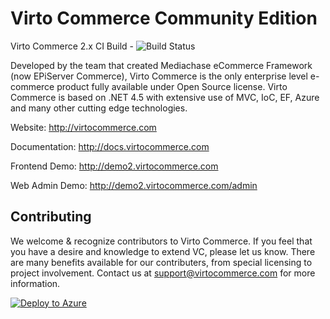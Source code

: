Virto Commerce Community Edition
============
Virto Commerce 2.x CI Build - ![Build Status](http://ci.virtocommerce.com/buildStatus/icon?job=VirtoCommerce%202.x%20CI%20Build)

Developed by the team that created Mediachase eCommerce Framework (now EPiServer Commerce), Virto Commerce is the 
only enterprise level e-commerce product fully available under Open Source license. Virto Commerce is based on .NET 4.5 
with extensive use of MVC, IoC, EF, Azure and many other cutting edge technologies.

Website: http://virtocommerce.com

Documentation: http://docs.virtocommerce.com

Frontend Demo: http://demo2.virtocommerce.com

Web Admin Demo: http://demo2.virtocommerce.com/admin

Contributing
-----------
We welcome & recognize contributors to Virto Commerce. If you feel that you have a desire and knowledge to extend VC, 
please let us know. There are many benefits available for our contributers, from special licensing to project
involvement. Contact us at support@virtocommerce.com for more information.

<a href="https://azuredeploy.net/" target="_blank">
	<img alt="Deploy to Azure" src="http://azuredeploy.net/deploybutton.png"/>
</a>
